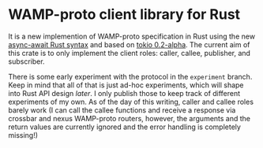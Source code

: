 # WAMP-proto client library for Rust

It is a new implemention of WAMP-proto specification in Rust using the new
[async-await Rust
syntax](https://blog.rust-lang.org/2019/11/07/Async-await-stable.html) and based
on [tokio 0.2-alpha](https://tokio.rs/blog/2019-08-alphas/). The current aim of
this crate is to only implement the client roles: caller, callee, publisher, and
subscriber.

There is some early experiment with the protocol in the `experiment` branch.
Keep in mind that all of that is just ad-hoc experiments, which will shape into
Rust API design *later*. I only publish those to keep track of different
experiments of my own. As of the day of this writing, caller and callee roles
barely work (I can call the callee functions and receive a response via crossbar
and nexus WAMP-proto routers, however, the arguments and the return values are
currently ignored and the error handling is completely missing!)
